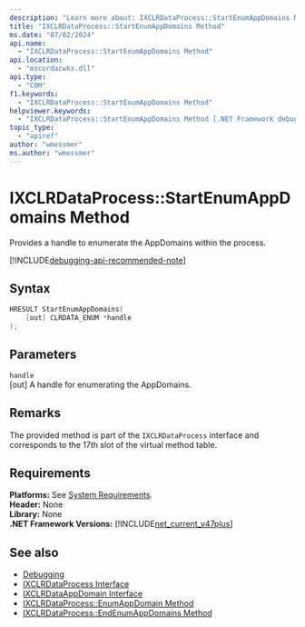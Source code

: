 ```yaml
---
description: "Learn more about: IXCLRDataProcess::StartEnumAppDomains Method"
title: "IXCLRDataProcess::StartEnumAppDomains Method"
ms.date: "07/02/2024"
api.name:
  - "IXCLRDataProcess::StartEnumAppDomains Method"
api.location:
  - "mscordacwks.dll"
api.type:
  - "COM"
f1.keywords:
  - "IXCLRDataProcess::StartEnumAppDomains Method"
helpviewer.keywords:
  - "IXCLRDataProcess::StartEnumAppDomains Method [.NET Framework debugging]"
topic_type:
  - "apiref"
author: "wmessmer"
ms.author: "wmessmer"
---
```

# IXCLRDataProcess::StartEnumAppDomains Method

Provides a handle to enumerate the AppDomains within the process.

[!INCLUDE[debugging-api-recommended-note](../../../../includes/debugging-api-recommended-note.md)]

## Syntax

```cpp
HRESULT StartEnumAppDomains(
    [out] CLRDATA_ENUM *handle
);
```

## Parameters

`handle`\
[out] A handle for enumerating the AppDomains.

## Remarks

The provided method is part of the `IXCLRDataProcess` interface and corresponds to the 17th slot of the virtual method table.

## Requirements

**Platforms:** See [System Requirements](../../get-started/system-requirements.md).  
**Header:** None  
**Library:** None  
**.NET Framework Versions:** [!INCLUDE[net_current_v47plus](../../../../includes/net-current-v47plus.md)]  

## See also

- [Debugging](index.md)
- [IXCLRDataProcess Interface](ixclrdataprocess-interface.md)
- [IXCLRDataAppDomain Interface](ixclrdataappdomain-interface.md)
- [IXCLRDataProcess::EnumAppDomain Method](ixclrdataprocess-enumappdomain-method.md)
- [IXCLRDataProcess::EndEnumAppDomains Method](ixclrdataprocess-endenumappdomains-method.md)
